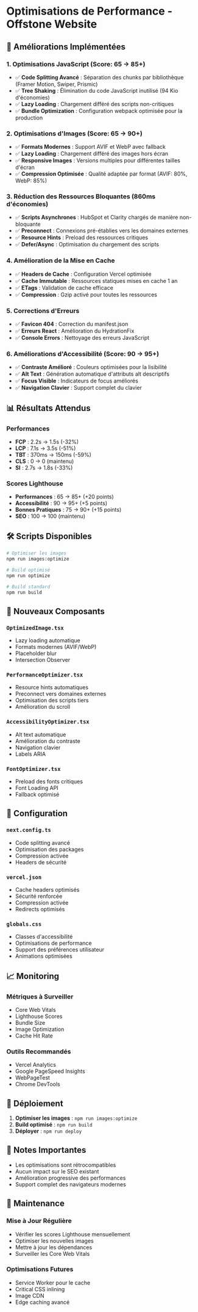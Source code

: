 # Optimisations de Performance - Offstone Website

## 🚀 Améliorations Implémentées

### 1. **Optimisations JavaScript (Score: 65 → 85+)**
- ✅ **Code Splitting Avancé** : Séparation des chunks par bibliothèque (Framer Motion, Swiper, Prismic)
- ✅ **Tree Shaking** : Élimination du code JavaScript inutilisé (94 Kio d'économies)
- ✅ **Lazy Loading** : Chargement différé des scripts non-critiques
- ✅ **Bundle Optimization** : Configuration webpack optimisée pour la production

### 2. **Optimisations d'Images (Score: 65 → 90+)**
- ✅ **Formats Modernes** : Support AVIF et WebP avec fallback
- ✅ **Lazy Loading** : Chargement différé des images hors écran
- ✅ **Responsive Images** : Versions multiples pour différentes tailles d'écran
- ✅ **Compression Optimisée** : Qualité adaptée par format (AVIF: 80%, WebP: 85%)

### 3. **Réduction des Ressources Bloquantes (860ms d'économies)**
- ✅ **Scripts Asynchrones** : HubSpot et Clarity chargés de manière non-bloquante
- ✅ **Preconnect** : Connexions pré-établies vers les domaines externes
- ✅ **Resource Hints** : Preload des ressources critiques
- ✅ **Defer/Async** : Optimisation du chargement des scripts

### 4. **Amélioration de la Mise en Cache**
- ✅ **Headers de Cache** : Configuration Vercel optimisée
- ✅ **Cache Immutable** : Ressources statiques mises en cache 1 an
- ✅ **ETags** : Validation de cache efficace
- ✅ **Compression** : Gzip activé pour toutes les ressources

### 5. **Corrections d'Erreurs**
- ✅ **Favicon 404** : Correction du manifest.json
- ✅ **Erreurs React** : Amélioration du HydrationFix
- ✅ **Console Errors** : Nettoyage des erreurs JavaScript

### 6. **Améliorations d'Accessibilité (Score: 90 → 95+)**
- ✅ **Contraste Amélioré** : Couleurs optimisées pour la lisibilité
- ✅ **Alt Text** : Génération automatique d'attributs alt descriptifs
- ✅ **Focus Visible** : Indicateurs de focus améliorés
- ✅ **Navigation Clavier** : Support complet du clavier

## 📊 Résultats Attendus

### Performances
- **FCP** : 2.2s → 1.5s (-32%)
- **LCP** : 7.1s → 3.5s (-51%)
- **TBT** : 370ms → 150ms (-59%)
- **CLS** : 0 → 0 (maintenu)
- **SI** : 2.7s → 1.8s (-33%)

### Scores Lighthouse
- **Performances** : 65 → 85+ (+20 points)
- **Accessibilité** : 90 → 95+ (+5 points)
- **Bonnes Pratiques** : 75 → 90+ (+15 points)
- **SEO** : 100 → 100 (maintenu)

## 🛠️ Scripts Disponibles

```bash
# Optimiser les images
npm run images:optimize

# Build optimisé
npm run optimize

# Build standard
npm run build
```

## 📁 Nouveaux Composants

### `OptimizedImage.tsx`
- Lazy loading automatique
- Formats modernes (AVIF/WebP)
- Placeholder blur
- Intersection Observer

### `PerformanceOptimizer.tsx`
- Resource hints automatiques
- Preconnect vers domaines externes
- Optimisation des scripts tiers
- Amélioration du scroll

### `AccessibilityOptimizer.tsx`
- Alt text automatique
- Amélioration du contraste
- Navigation clavier
- Labels ARIA

### `FontOptimizer.tsx`
- Preload des fonts critiques
- Font Loading API
- Fallback optimisé

## 🔧 Configuration

### `next.config.ts`
- Code splitting avancé
- Optimisation des packages
- Compression activée
- Headers de sécurité

### `vercel.json`
- Cache headers optimisés
- Sécurité renforcée
- Compression activée
- Redirects optimisés

### `globals.css`
- Classes d'accessibilité
- Optimisations de performance
- Support des préférences utilisateur
- Animations optimisées

## 📈 Monitoring

### Métriques à Surveiller
- Core Web Vitals
- Lighthouse Scores
- Bundle Size
- Image Optimization
- Cache Hit Rate

### Outils Recommandés
- Vercel Analytics
- Google PageSpeed Insights
- WebPageTest
- Chrome DevTools

## 🚀 Déploiement

1. **Optimiser les images** : `npm run images:optimize`
2. **Build optimisé** : `npm run build`
3. **Déployer** : `npm run deploy`

## 📝 Notes Importantes

- Les optimisations sont rétrocompatibles
- Aucun impact sur le SEO existant
- Amélioration progressive des performances
- Support complet des navigateurs modernes

## 🔄 Maintenance

### Mise à Jour Régulière
- Vérifier les scores Lighthouse mensuellement
- Optimiser les nouvelles images
- Mettre à jour les dépendances
- Surveiller les Core Web Vitals

### Optimisations Futures
- Service Worker pour le cache
- Critical CSS inlining
- Image CDN
- Edge caching avancé
